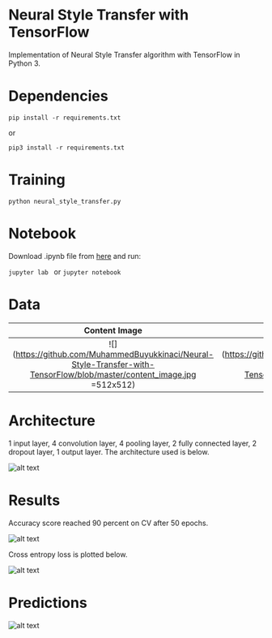 # Neural Style Transfer with TensorFlow
Implementation of Neural Style Transfer algorithm with TensorFlow in Python 3.

# Dependencies

```pip install -r requirements.txt```

or

```pip3 install -r requirements.txt```

# Training

```python neural_style_transfer.py ```

# Notebook

Download .ipynb file from [here](https://github.com/MuhammedBuyukkinaci/My-Jupyter-Files-1/blob/master/tensorflow_binary_image_classification2.ipynb) and run:

```jupyter lab ``` or ```jupyter notebook ```

# Data
Content Image             |  Style Image          |  Generated Image      |GIF for 2000 iterations             
:-------------------------:|:-------------------------:|:-------------------------:|:-------------------------:
![](https://github.com/MuhammedBuyukkinaci/Neural-Style-Transfer-with-TensorFlow/blob/master/content_image.jpg =512x512)  |  ![](https://github.com/MuhammedBuyukkinaci/Neural-Style-Transfer-with-TensorFlow/blob/master/style_image.jpg =512x512) |  ![](https://github.com/MuhammedBuyukkinaci/Neural-Style-Transfer-with-TensorFlow/blob/master/generated_image_first.jpg =512x512)|  ![](https://github.com/MuhammedBuyukkinaci/Neural-Style-Transfer-with-TensorFlow/blob/master/gif.gif =512x512)


# Architecture

1 input layer, 4 convolution layer, 4 pooling layer, 2 fully connected layer, 2 dropout layer, 1 output layer. The architecture used is below.

![alt text](https://github.com/MuhammedBuyukkinaci/TensorFlow-Image-Classification-Convolutional-Neural-Networks/blob/master/MY_ARCHITECTURE.png) 

# Results
Accuracy score reached 90 percent on CV after 50 epochs.

![alt text](https://github.com/MuhammedBuyukkinaci/TensorFlow-Image-Classification-Convolutional-Neural-Networks/blob/master/accuracy.png)

Cross entropy loss is plotted below.

![alt text](https://github.com/MuhammedBuyukkinaci/TensorFlow-Image-Classification-Convolutional-Neural-Networks/blob/master/loss.png)

# Predictions

![alt text](https://github.com/MuhammedBuyukkinaci/TensorFlow-Binary-Image-Classification-using-CNN-s/blob/master/binary_preds.png)

